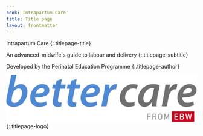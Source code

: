 ```yaml
---
book: Intrapartum Care
title: Title page
layout: frontmatter
---
```


Intrapartum Care
{:.titlepage-title}

An advanced-midwife's guide to labour and delivery
{:.titlepage-subtitle}

Developed by the Perinatal Education Programme
{:.titlepage-author}

![Bettercare logo][logo]{:.titlepage-logo}

[logo]: images/bettercare-logo.svg "Bettercare logo"
